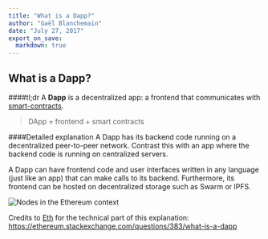 ```yaml
---
title: "What is a Dapp?"
author: "Gaël Blanchemain"
date: "July 27, 2017"
export_on_save:
  markdown: true
---
```

## What is a Dapp?

####tl;dr
A **Dapp** is a decentralized app: a frontend that communicates with [smart-contracts](/docs/Ethereum-glossary-for-newbies/smart-contracts.md).
>DApp = frontend + smart contracts

####Detailed explanation
A Dapp has its backend code running on a decentralized peer-to-peer network. Contrast this with an app where the backend code is running on centralized servers.

A Dapp can have frontend code and user interfaces written in any language (just like an app) that can make calls to its backend. Furthermore, its frontend can be hosted on decentralized storage such as Swarm or IPFS.

![Nodes in the Ethereum context](https://i.stack.imgur.com/jzm8y.png)

Credits  to [Eth](https://ethereum.stackexchange.com/users/42/eth) for the technical part of this explanation: https://ethereum.stackexchange.com/questions/383/what-is-a-dapp